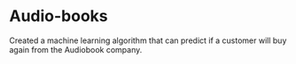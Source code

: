 # Audio-books
Created a machine learning algorithm that can predict if a customer will buy again from the Audiobook company.
